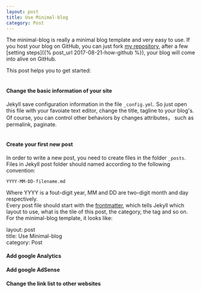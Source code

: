 ```yaml
---
layout: post
title: Use Minimal-blog
category: Post
---
```


The minimal-blog is really a minimal blog template and very easy to use. If you host your blog on GitHub, you can just fork 
[my repository](https://github.com/runningUnicorn/minimal-blog), after a few [setting steps]({% post_url 2017-08-21-how-github %}), 
your blog will come into alive on GitHub. 

This post helps you to get started:  
<br>
#### Change the basic information of your site
Jekyll save configuration information in the file `_config.yml`. So just open this file with your favoiate text editor, change 
the title, tagline to your blog's. Of course, you can control other behaviors by changes attributes， such as permalink, paginate.  
<br>
#### Create your first new post
In order to write a new post, you need to create files in the folder `_posts`. Files in Jekyll post folder should named according to 
the following convention:
```
YYYY-MM-DD-filename.md  
```
Where YYYY is a fout-digit year, MM and DD are two-digit month and day respectively.  
Every post file should start with the [frontmatter](https://jekyllrb.com/docs/frontmatter/), which tells Jekyll which layout to use, what is 
the tile of this post, the category, the tag and so on. For the minimal-blog template, it looks like:  

layout: post  
title: Use Minimal-blog  
category: Post  

#### Add google Analytics
#### Add google AdSense  
#### Change the link list to other websites